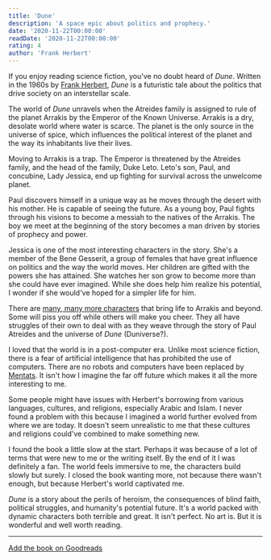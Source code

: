 ```yaml
---
title: 'Dune'
description: 'A space epic about politics and prophecy.'
date: '2020-11-22T00:00:00'
readDate: '2020-11-22T00:00:00'
rating: 4
author: 'Frank Herbert'
---
```


If you enjoy reading science fiction, you've no doubt heard of *Dune*. Written in the 1960s by [Frank Herbert](https://en.wikipedia.org/wiki/Frank_Herbert), *Dune* is a futuristic tale about the politics that drive society on an interstellar scale.

The world of *Dune* unravels when the Atreides family is assigned to rule of the planet Arrakis by the Emperor of the Known Universe. Arrakis is a dry, desolate world where water is scarce. The planet is the only source in the universe of spice, which influences the political interest of the planet and the way its inhabitants live their lives.

Moving to Arrakis is a trap. The Emperor is threatened by the Atreides family, and the head of the family, Duke Leto. Leto's son, Paul, and concubine, Lady Jessica, end up fighting for survival across the unwelcome planet.

Paul discovers himself in a unique way as he moves through the desert with his mother. He is capable of seeing the future. As a young boy, Paul fights through his visions to become a messiah to the natives of the Arrakis. The boy we meet at the beginning of the story becomes a man driven by stories of prophecy and power.

Jessica is one of the most interesting characters in the story. She's a member of the Bene Gesserit, a group of females that have great influence on politics and the way the world moves. Her children are gifted with the powers she has attained. She watches her son grow to become more than she could have ever imagined. While she does help him realize his potential, I wonder if she would've hoped for a simpler life for him.

There are [many, many more characters](https://en.wikipedia.org/wiki/List_of_Dune_characters) that bring life to Arrakis and beyond. Some will piss you off while others will make you cheer. They all have struggles of their own to deal with as they weave through the story of Paul Atreides and the universe of *Dune* (Duniverse?).

I loved that the world is in a post-computer era. Unlike most science fiction, there is a fear of artificial intelligence that has prohibited the use of computers. There are no robots and computers have been replaced by [Mentats](https://en.wikipedia.org/wiki/Organizations_of_the_Dune_universe#Mentats). It isn't how I imagine the far off future which makes it all the more interesting to me.

Some people might have issues with Herbert's borrowing from various languages, cultures, and religions, especially Arabic and Islam. I never found a problem with this because I imagined a world further evolved from where we are today. It doesn't seem unrealistic to me that these cultures and religions could've combined to make something new.

I found the book a little slow at the start. Perhaps it was because of a lot of terms that were new to me or the writing itself. By the end of it I was definitely a fan. The world feels immersive to me, the characters build slowly but surely. I closed the book wanting more, not because there wasn't enough, but because Herbert's world captivated me.

*Dune* is a story about the perils of heroism, the consequences of blind faith, political struggles, and humanity's potential future. It's a world packed with dynamic characters both terrible and great. It isn't perfect. No art is. But it is wonderful and well worth reading.

---

[Add the book on Goodreads](https://www.goodreads.com/book/show/44767458-dune)